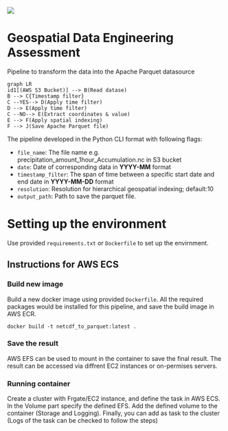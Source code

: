 ![](https://github.com/behzad89/netcdf_to_parquet/workflows/ecr/badge.svg)
# Geospatial Data Engineering Assessment

Pipeline to transform the data into the Apache Parquet datasource

```mermaid
graph LR
id1[(AWS S3 Bucket)] --> B(Read datase)
B --> C{Timestamp filter}
C --YES--> D(Apply time filter)
D --> E(Apply time filter)
C --NO--> E(Extract coordinates & value)
E --> F(Apply spatial indexing)
F --> J(Save Apache Parquet file)
```

The pipeline developed in the Python CLI format with following flags:

 - `file_name`: The file name e.g. precipitation_amount_1hour_Accumulation.nc in S3 bucket
 - `date`: Date of corresponding data in **YYYY-MM** format
 - `timestamp_filter`: The span of time between a specific start date and end date in **YYYY-MM-DD** format
 - `resolution`: Resolution for hierarchical geospatial indexing; default:10
 - `output_path`: Path to save the parquet file.

# Setting up the environment

Use provided `requirements.txt` or `Dockerfile` to set up the envirnment.

## Instructions for AWS ECS
### Build new image
Build a new docker image using provided `Dockerfile`. All the required packages would be installed for this pipeline, and save the build image in AWS ECR.

```
docker build -t netcdf_to_parquet:latest .
```
### Save the result
AWS EFS can be used to mount in the container to save the final result. The result can be accessed via diffrent EC2 instances or on-permises servers.

### Running container
Create a cluster with Frgate/EC2 instance, and define the task in AWS ECS. In the Volume part specify the defined EFS. Add the defined volume to the container (Storage and Logging). Finally, you can add as task to the cluster (Logs of the task can be checked to follow the steps)
